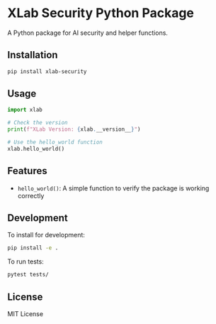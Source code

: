 # XLab Security Python Package

A Python package for AI security and helper functions.

## Installation

```bash
pip install xlab-security
```

## Usage

```python
import xlab

# Check the version
print(f"XLab Version: {xlab.__version__}")

# Use the hello_world function
xlab.hello_world()
```

## Features

- `hello_world()`: A simple function to verify the package is working correctly

## Development

To install for development:

```bash
pip install -e .
```

To run tests:

```bash
pytest tests/
```

## License

MIT License
